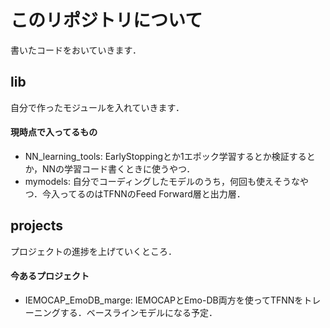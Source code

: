# このリポジトリについて
書いたコードをおいていきます．

## lib
自分で作ったモジュールを入れていきます．  

#### 現時点で入ってるもの  
- NN_learning_tools: EarlyStoppingとか1エポック学習するとか検証するとか，NNの学習コード書くときに使うやつ．
- mymodels: 自分でコーディングしたモデルのうち，何回も使えそうなやつ．今入ってるのはTFNNのFeed Forward層と出力層．

## projects

プロジェクトの進捗を上げていくところ．

#### 今あるプロジェクト
- IEMOCAP_EmoDB_marge: IEMOCAPとEmo-DB両方を使ってTFNNをトレーニングする．ベースラインモデルになる予定．

